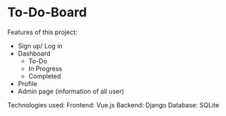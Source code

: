 # To-Do-Board

Features of this project:
- Sign up/ Log in
- Dashboard
  - To-Do
  - In Progress
  - Completed
- Profile
- Admin page (information of all user)

Technologies used:
Frontend: Vue.js
Backend: Django
Database: SQLite
